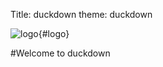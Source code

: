 Title: duckdown
theme: duckdown

![logo](/static/images/logo.svg "duckdown"){#logo}

#Welcome to duckdown